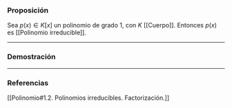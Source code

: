 ### Proposición

Sea $p(x)  \in K[x]$ un polinomio de grado 1, con $K$ [[Cuerpo]]. Entonces $p(x)$ es [[Polinomio irreducible]].

---
### Demostración



---
### Referencias

[[Polinomio#1.2. Polinomios irreducibles. Factorización.]]
